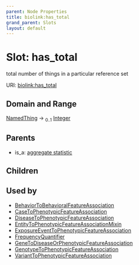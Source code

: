 ```yaml
---
parent: Node Properties
title: biolink:has_total
grand_parent: Slots
layout: default
---
```


# Slot: has_total


total number of things in a particular reference set

URI: [biolink:has_total](https://w3id.org/biolink/vocab/has_total)

## Domain and Range

[NamedThing](NamedThing.md) ->  <sub>0..1</sub> [Integer](types/Integer.md)

## Parents

 *  is_a: [aggregate statistic](aggregate_statistic.md)

## Children


## Used by

 * [BehaviorToBehavioralFeatureAssociation](BehaviorToBehavioralFeatureAssociation.md)
 * [CaseToPhenotypicFeatureAssociation](CaseToPhenotypicFeatureAssociation.md)
 * [DiseaseToPhenotypicFeatureAssociation](DiseaseToPhenotypicFeatureAssociation.md)
 * [EntityToPhenotypicFeatureAssociationMixin](EntityToPhenotypicFeatureAssociationMixin.md)
 * [ExposureEventToPhenotypicFeatureAssociation](ExposureEventToPhenotypicFeatureAssociation.md)
 * [FrequencyQuantifier](FrequencyQuantifier.md)
 * [GeneToDiseaseOrPhenotypicFeatureAssociation](GeneToDiseaseOrPhenotypicFeatureAssociation.md)
 * [GenotypeToPhenotypicFeatureAssociation](GenotypeToPhenotypicFeatureAssociation.md)
 * [VariantToPhenotypicFeatureAssociation](VariantToPhenotypicFeatureAssociation.md)
